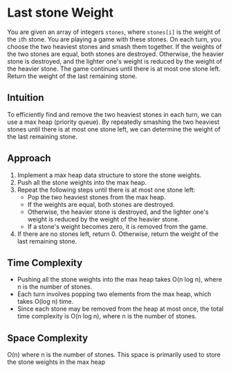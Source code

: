 # Last stone Weight

You are given an array of integers `stones`, where `stones[i]` is the weight of the `i`th stone. You are playing a game with these stones. On each turn, you choose the two heaviest stones and smash them together. If the weights of the two stones are equal, both stones are destroyed. Otherwise, the heavier stone is destroyed, and the lighter one's weight is reduced by the weight of the heavier stone. The game continues until there is at most one stone left. Return the weight of the last remaining stone.

## Intuition
To efficiently find and remove the two heaviest stones in each turn, we can use a max heap (priority queue). By repeatedly smashing the two heaviest stones until there is at most one stone left, we can determine the weight of the last remaining stone.

## Approach
1. Implement a max heap data structure to store the stone weights.
2. Push all the stone weights into the max heap.
3. Repeat the following steps until there is at most one stone left:
   - Pop the two heaviest stones from the max heap.
   - If the weights are equal, both stones are destroyed.
   - Otherwise, the heavier stone is destroyed, and the lighter one's weight is reduced by the weight of the heavier stone.
   - If a stone's weight becomes zero, it is removed from the game.
4. If there are no stones left, return 0. Otherwise, return the weight of the last remaining stone.

## Time Complexity
- Pushing all the stone weights into the max heap takes O(n log n), where n is the number of stones.
- Each turn involves popping two elements from the max heap, which takes O(log n) time.
- Since each stone may be removed from the heap at most once, the total time complexity is O(n log n), where n is the number of stones.

## Space Complexity
O(n) where n is the number of stones. This space is primarily used to store the stone weights in the max heap